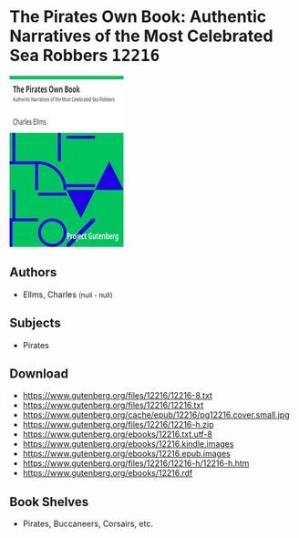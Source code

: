 # The Pirates Own Book: Authentic Narratives of the Most Celebrated Sea Robbers <kbd>12216</kbd>

![](./cover.medium.jpg "")

## Authors


 - Ellms, Charles <small>(null - null)</small>

## Subjects


 - Pirates

## Download


 - https://www.gutenberg.org/files/12216/12216-8.txt
 - https://www.gutenberg.org/files/12216/12216.txt
 - https://www.gutenberg.org/cache/epub/12216/pg12216.cover.small.jpg
 - https://www.gutenberg.org/files/12216/12216-h.zip
 - https://www.gutenberg.org/ebooks/12216.txt.utf-8
 - https://www.gutenberg.org/ebooks/12216.kindle.images
 - https://www.gutenberg.org/ebooks/12216.epub.images
 - https://www.gutenberg.org/files/12216/12216-h/12216-h.htm
 - https://www.gutenberg.org/ebooks/12216.rdf

## Book Shelves


 - Pirates, Buccaneers, Corsairs, etc.
